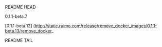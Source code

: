 README HEAD

0.1.1-beta.7

<!-- replace start -->
[0.1.1-beta.13] (http://static.ruimo.com/release/remove_docker_images/0.1.1-beta.13/remove_docker_
<!-- replace end -->

README TAIL
